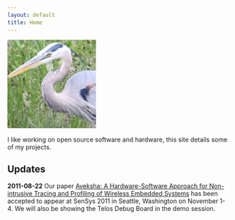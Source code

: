 ```yaml
---
layout: default
title: Home
---
```


<img src="images/GreatBlueHeron.png" alt="Photograph of a Great Blue Heron, taken from my back yard." title="Great Blue Heron" class="center"/>

I like working on open source software and hardware, this site details some of my projects.

Updates
-------

**2011-08-22** Our paper [Aveksha: A Hardware-Software Approach for Non-intrusive Tracing and
Profiling of Wireless Embedded Systems](aveksha.html)
has been accepted to appear at SenSys 2011 in Seattle, Washington on November 1-4.
We will also be showing the Telos Debug Board in the demo session.
